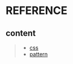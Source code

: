 REFERENCE
=========
content
-------
>- [css](https://github.com/ryusehui/references/tree/main/css)
>- [pattern](https://github.com/ryusehui/references/tree/main/patterns)
